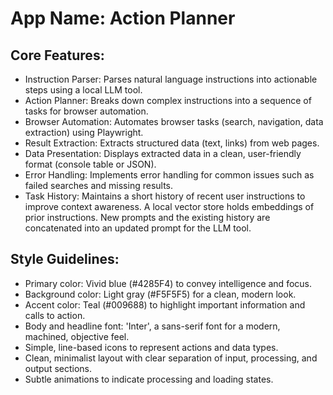 # **App Name**: Action Planner

## Core Features:

- Instruction Parser: Parses natural language instructions into actionable steps using a local LLM tool.
- Action Planner: Breaks down complex instructions into a sequence of tasks for browser automation.
- Browser Automation: Automates browser tasks (search, navigation, data extraction) using Playwright.
- Result Extraction: Extracts structured data (text, links) from web pages.
- Data Presentation: Displays extracted data in a clean, user-friendly format (console table or JSON).
- Error Handling: Implements error handling for common issues such as failed searches and missing results.
- Task History: Maintains a short history of recent user instructions to improve context awareness. A local vector store holds embeddings of prior instructions. New prompts and the existing history are concatenated into an updated prompt for the LLM tool.

## Style Guidelines:

- Primary color: Vivid blue (#4285F4) to convey intelligence and focus.
- Background color: Light gray (#F5F5F5) for a clean, modern look.
- Accent color: Teal (#009688) to highlight important information and calls to action.
- Body and headline font: 'Inter', a sans-serif font for a modern, machined, objective feel.
- Simple, line-based icons to represent actions and data types.
- Clean, minimalist layout with clear separation of input, processing, and output sections.
- Subtle animations to indicate processing and loading states.